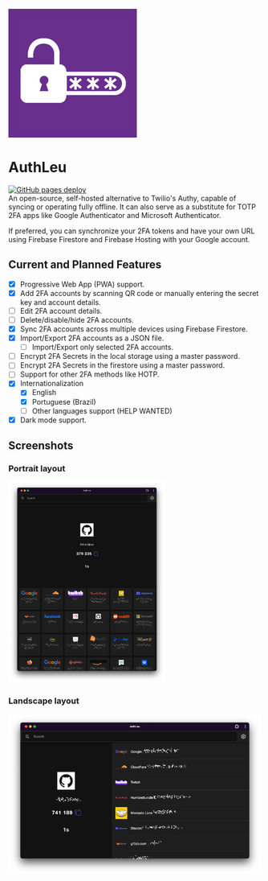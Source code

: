 
![logo](resources/icon_256.png)
# AuthLeu
[![GitHub pages deploy](https://github.com/jlcvp/AuthLeu/actions/workflows/deploy_gh_pages.yml/badge.svg)](https://github.com/jlcvp/AuthLeu/actions/workflows/deploy_gh_pages.yml)  
An open-source, self-hosted alternative to Twilio's Authy, capable of syncing or operating fully offline. It can also serve as a substitute for TOTP 2FA apps like Google Authenticator and Microsoft Authenticator.

If preferred, you can synchronize your 2FA tokens and have your own URL using Firebase Firestore and Firebase Hosting with your Google account.

## Current and Planned Features
- [x] Progressive Web App (PWA) support.
- [x] Add 2FA accounts by scanning QR code or manually entering the secret key and account details.
- [ ] Edit 2FA account details.
- [ ] Delete/disable/hide 2FA accounts.
- [x] Sync 2FA accounts across multiple devices using Firebase Firestore.
- [x] Import/Export 2FA accounts as a JSON file.
    - [ ] Import/Export only selected 2FA accounts.
- [ ] Encrypt 2FA Secrets in the local storage using a master password.
- [ ] Encrypt 2FA Secrets in the firestore using a master password. 
- [ ] Support for other 2FA methods like HOTP.
- [x] Internationalization
    - [x] English
    - [x] Portuguese (Brazil)
    - [ ] Other languages support (HELP WANTED)
- [x] Dark mode support.

## Screenshots
### Portrait layout
![Portrait](resources/screenshots/screenshot_1.png)
### Landscape layout
![Landscape](resources/screenshots/screenshot_2.png) 